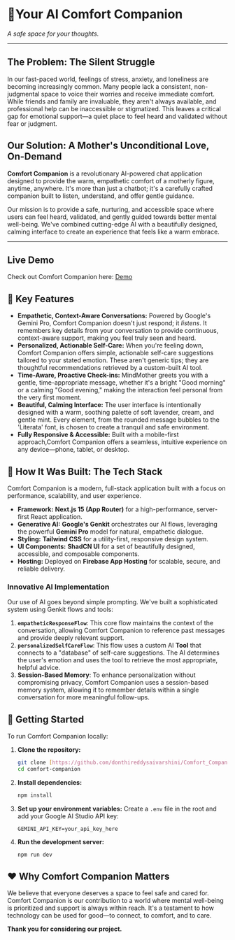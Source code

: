 
# 💜Your AI Comfort Companion

*A safe space for your thoughts.*

---

## The Problem: The Silent Struggle

In our fast-paced world, feelings of stress, anxiety, and loneliness are becoming increasingly common. Many people lack a consistent, non-judgmental space to voice their worries and receive immediate comfort. While friends and family are invaluable, they aren't always available, and professional help can be inaccessible or stigmatized. This leaves a critical gap for emotional support—a quiet place to feel heard and validated without fear or judgment.

## Our Solution: A Mother's Unconditional Love, On-Demand

**Comfort Companion** is a revolutionary AI-powered chat application designed to provide the warm, empathetic comfort of a motherly figure, anytime, anywhere. It's more than just a chatbot; it's a carefully crafted companion built to listen, understand, and offer gentle guidance.

Our mission is to provide a safe, nurturing, and accessible space where users can feel heard, validated, and gently guided towards better mental well-being. We've combined cutting-edge AI with a beautifully designed, calming interface to create an experience that feels like a warm embrace.

---
## Live Demo
Check out Comfort Companion here: [Demo](https://youtube.com/shorts/y30KUuzFi1o?feature=share)

## 🌟 Key Features

*   **Empathetic, Context-Aware Conversations:** Powered by Google's Gemini Pro, Comfort Companion doesn't just respond; it *listens*. It remembers key details from your conversation to provide continuous, context-aware support, making you feel truly seen and heard.
*   **Personalized, Actionable Self-Care:** When you're feeling down, Comfort Companion offers simple, actionable self-care suggestions tailored to your stated emotion. These aren't generic tips; they are thoughtful recommendations retrieved by a custom-built AI tool.
*   **Time-Aware, Proactive Check-ins:** MindMother greets you with a gentle, time-appropriate message, whether it's a bright "Good morning" or a calming "Good evening," making the interaction feel personal from the very first moment.
*   **Beautiful, Calming Interface:** The user interface is intentionally designed with a warm, soothing palette of soft lavender, cream, and gentle mint. Every element, from the rounded message bubbles to the 'Literata' font, is chosen to create a tranquil and safe environment.
*   **Fully Responsive & Accessible:** Built with a mobile-first approach,Comfort Companion offers a seamless, intuitive experience on any device—phone, tablet, or desktop.

## 🤖 How It Was Built: The Tech Stack

Comfort Companion is a modern, full-stack application built with a focus on performance, scalability, and user experience.

*   **Framework:** **Next.js 15 (App Router)** for a high-performance, server-first React application.
*   **Generative AI:** **Google's Genkit** orchestrates our AI flows, leveraging the powerful **Gemini Pro** model for natural, empathetic dialogue.
*   **Styling:** **Tailwind CSS** for a utility-first, responsive design system.
*   **UI Components:** **ShadCN UI** for a set of beautifully designed, accessible, and composable components.
*   **Hosting:** Deployed on **Firebase App Hosting** for scalable, secure, and reliable delivery.

### Innovative AI Implementation

Our use of AI goes beyond simple prompting. We've built a sophisticated system using Genkit flows and tools:

1.  **`empatheticResponseFlow`**: This core flow maintains the context of the conversation, allowing Comfort Companion to reference past messages and provide deeply relevant support.
2.  **`personalizedSelfCareFlow`**: This flow uses a custom AI **Tool** that connects to a "database" of self-care suggestions. The AI determines the user's emotion and uses the tool to retrieve the most appropriate, helpful advice.
3.  **Session-Based Memory**: To enhance personalization without compromising privacy, Comfort Companion uses a session-based memory system, allowing it to remember details within a single conversation for more meaningful follow-ups.

## 🚀 Getting Started

To run Comfort Companion locally:

1.  **Clone the repository:**
    ```bash
    git clone [https://github.com/donthireddysaivarshini/Comfort_Companion.git]
    cd comfort-companion
    ```

2.  **Install dependencies:**
    ```bash
    npm install
    ```

3.  **Set up your environment variables:**
    Create a `.env` file in the root and add your Google AI Studio API key:
    ```
    GEMINI_API_KEY=your_api_key_here
    ```

4.  **Run the development server:**
    ```bash
    npm run dev
    ```


   
## ❤️ Why Comfort Companion Matters

We believe that everyone deserves a space to feel safe and cared for. Comfort Companion is our contribution to a world where mental well-being is prioritized and support is always within reach. It's a testament to how technology can be used for good—to connect, to comfort, and to care.

**Thank you for considering our project.**
